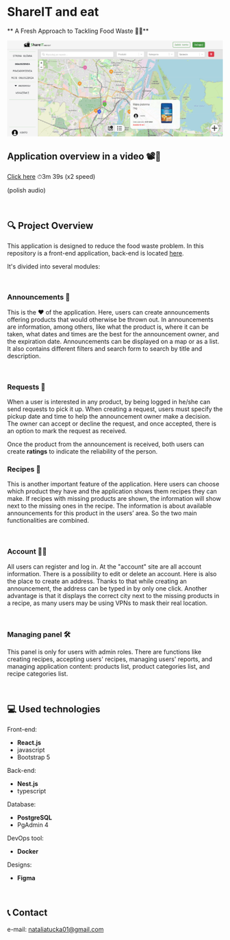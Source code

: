 # ShareIT and eat
** A Fresh Approach to Tackling Food Waste 🌱🧡**

<img src="https://github.com/HelloNatalia/licencjat-frontend/blob/main/licencjat-frontend/readme-img/screen.png"/>

## Application overview in a video 📽👀

[Click here](https://drive.google.com/file/d/13uAb_8Ez_j-lIHcUO7ImND2hBWEMYkLi/view?usp=drive_link) 
⏱3m 39s (x2 speed)

(polish audio)

<br>

## 🔍 Project Overview

This application is designed to reduce the food waste problem. In this repository is a front-end application, back-end is located [here](https://github.com/HelloNatalia/licencjat-backend).

It's divided into several modules:

<br>

### Announcements 🤝

This is the ❤️ of the application. Here, users can create announcements offering products that would otherwise be thrown out. In announcements are information, among others, like what the product is, where it can be taken, what dates and times are the best for the announcement owner, and the expiration date. 
Announcements can be displayed on a map or as a list. It also contains different filters and search form to search by title and description.

<br>

### Requests 🔔

When a user is interested in any product, by being logged in he/she can send requests to pick it up. When creating a request, users must specify the pickup date and time to help the announcement owner make a decision. The owner can accept or decline the request, and once accepted, there is an option to mark the request as received.

Once the product from the announcement is received, both users can create **ratings** to indicate the reliability of the person.
<br>

### Recipes 🥗

This is another important feature of the application. Here users can choose which product they have and the application shows them recipes they can make. If recipes with missing products are shown, the information will show next to the missing ones in the recipe. The information is about available announcements for this product in the users’ area. So the two main functionalities are combined.

<br>

### Account 👩‍🌾

All users can register and log in. At the "account" site are all account information. There is a possibility to edit or delete an account. Here is also the place to create an address. Thanks to that while creating an announcement, the address can be typed in by only one click. Another advantage is that it displays the correct city next to the missing products in a recipe, as many users may be using VPNs to mask their real location.

<br>

### Managing panel 🛠

This panel is only for users with admin roles. There are functions like creating recipes, accepting users' recipes, managing users' reports, and managing application content: products list, product categories list, and recipe categories list.


<br>

## 💻 Used technologies

Front-end:
- **React.js**
- javascript
- Bootstrap 5

Back-end:
- **Nest.js**
- typescript

Database:
- **PostgreSQL**
- PgAdmin 4

DevOps tool:
- **Docker**

Designs:
- **Figma**


<br>

## 📞 Contact

e-mail: nataliatucka01@gmail.com



